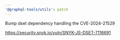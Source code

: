 ```yaml
---
'@graphql-tools/utils': patch
---
```


Bump dset dependency handling the CVE-2024-21529

https://security.snyk.io/vuln/SNYK-JS-DSET-7116691
